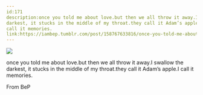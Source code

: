 ```yaml
---
id:171
description:once you told me about love.but then we all throw it away.I swallow the
darkest, it stucks in the middle of my throat.they call it Adam’s apple.I
call it memories.
link:https://iambep.tumblr.com/post/158767633816/once-you-told-me-about-love-but-then-we-all-throw
---
```


![](https://64.media.tumblr.com/e506ec8d67d1430dab14326bd6545031/tumblr_onb0yhFwHZ1u3a9rjo1_540.jpg)

once you told me about love.but then we all throw it away.I swallow the
darkest, it stucks in the middle of my throat.they call it Adam’s apple.I
call it memories.

From BeP